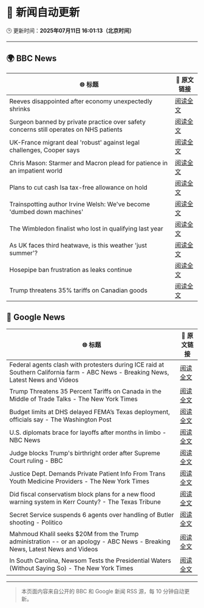 # 🧠 新闻自动更新

🕒 更新时间：**2025年07月11日 16:01:13（北京时间）**

---

## 🌍 BBC News

| 🌐 标题 | 🔗 原文链接 |
|--------|-------------|
| Reeves disappointed after economy unexpectedly shrinks | [阅读全文](https://www.bbc.com/news/articles/cq6mvem8neno) |
| Surgeon banned by private practice over safety concerns still operates on NHS patients | [阅读全文](https://www.bbc.com/news/articles/cev0n2r0d2yo) |
| UK-France migrant deal 'robust' against legal challenges, Cooper says | [阅读全文](https://www.bbc.com/news/articles/cx24d70gw41o) |
| Chris Mason: Starmer and Macron plead for patience in an impatient world | [阅读全文](https://www.bbc.com/news/articles/clynxqdr157o) |
| Plans to cut cash Isa tax-free allowance on hold | [阅读全文](https://www.bbc.com/news/articles/cqjq9yxkkrvo) |
| Trainspotting author Irvine Welsh: We've become 'dumbed down machines' | [阅读全文](https://www.bbc.com/news/articles/cgq7vzjwyvxo) |
| The Wimbledon finalist who lost in qualifying last year | [阅读全文](https://www.bbc.com/sport/tennis/articles/cwyrk91g912o) |
| As UK faces third heatwave, is this weather 'just summer'? | [阅读全文](https://www.bbc.com/weather/articles/cwyrw66jkkko) |
| Hosepipe ban frustration as leaks continue | [阅读全文](https://www.bbc.com/news/articles/cqx2y21p1xjo) |
| Trump threatens 35% tariffs on Canadian goods | [阅读全文](https://www.bbc.com/news/articles/cvg819n954mo) |

## 📰 Google News

| 🌐 标题 | 🔗 原文链接 |
|--------|-------------|
| Federal agents clash with protesters during ICE raid at Southern California farm - ABC News - Breaking News, Latest News and Videos | [阅读全文](https://news.google.com/rss/articles/CBMiqAFBVV95cUxPVFJxbG1wWjVrbEFwNzlteXlYUEJhMzlXOHNJQXFWczRoUVZfRW5aVllYWXQ3TmgzZE5SU3ctM0hQQU0yN0RNM2RqV0xYSkExeEkzTktkSEtHb3dTdTlyLWFGMzJtSnZvV0NhWVFsQUxzMFRoLWF0OHBjUGtUSEk0Sk5NLVlVbGdTbURLV01MeW5XZUNKOHJwdFhBMndkd2x3ZVZJV2d1dEPSAa4BQVVfeXFMUDZlcFBBRmtsME93akV0aW1jaWJzR3RVbmlXOWhuaFRuYlNWXzVBaDlLYXlKODVuTTF5U3Mtell4UVVTcnRpMjNkSnN0QVcwTkQ0elo5RVFuYThnc0xkOXBpLWRVV3ZrcEhDWjJHM3YtQ1JENmhMZG00XzVZN3Zuems3UUFSOWhZWk15eDNpQTExRjFmTDB4a3hqUGhCMTMyY3h0NXdWRmgwTFd0YUxB?oc=5) |
| Trump Threatens 35 Percent Tariffs on Canada in the Middle of Trade Talks - The New York Times | [阅读全文](https://news.google.com/rss/articles/CBMifEFVX3lxTFBvQURia3RyM183d0tGUmlmNVA1NTc0SGgtcmVCUVh4NDh2S1h0eW1sVFdIVHZTUlAtekNPYURwWDA2S1ZzY1ZGUDdhbER6bEhFWS13LXkwVDRQQV8waWZKYk5hU192X0ZqY1JaLWFTRkNvVHFxeng4Z2pUSzY?oc=5) |
| Budget limits at DHS delayed FEMA’s Texas deployment, officials say - The Washington Post | [阅读全文](https://news.google.com/rss/articles/CBMiogFBVV95cUxQSGFoMnRpTE52VzE5WG5JTGRqQlVvS3RJN3VaTmZ6OGc4SGRua19sZUZVdzV6WHZGelhSaVhtemJ1Z2hhX2lyV2tkMEFGb1JnT2JwZTBjSkZzeVJpVmxPR3BCMGpRN0Rzd2JFZUFiRjdIeUFDQ1Z6TkdKM2R2czhPWE5KbXNMTEl1bEFGTVVOWUtZRm1nWmx0M1ZvQlNDWVA5a3c?oc=5) |
| U.S. diplomats brace for layoffs after months in limbo - NBC News | [阅读全文](https://news.google.com/rss/articles/CBMipwFBVV95cUxOM3dtcDNtLTVoUUlYNXNtaWVNNjhzdXpzbkZDY1dwZ1cyQmxTQU0zV2d0UUp6Tl85V09JeXdEUVZKbzZLTGxvTGZaX2JPWjZyLWE5aEpITzBYSVpBSUR5V3A3M2YyYkY3RjJ2c0xGUS05dE4td2s5WU8tbmVSUmJDUWZJRTVHTXN4N3B2cU9Vc3k3RnNQTFlhLW5CaVdKUkszR01QNUFrSdIBVkFVX3lxTE5aYzJoNjBXZXc1aDI4ODRHeURaV3lDc1ZBb0pBQkE3Ny1wUWZuYmlVcVkyQ0RvVDJWck5Nd1AwTHM4WDRoWHVLQnJvUU5vRGN3Vm5GNXJB?oc=5) |
| Judge blocks Trump's birthright order after Supreme Court ruling - BBC | [阅读全文](https://news.google.com/rss/articles/CBMiWkFVX3lxTE1INHpSdUY5T3JSTHJPZ1YwVzdoeWZ0c3ViaXNLaUNHM0NWYmtmaE55RHRIS3dtbjM4NVkzclJRemwzc1prSEEwdzdhd1VXTVJkTjhuYnZfR3ZoQdIBX0FVX3lxTFAyNmUtV0FNQjFqT21vMS1iLUk3NktIZTF4MlRITW9nTjFpZ0lpV0xmVy1rVFZZbS1sUDBjV2xhTTBGN2JHS251YTdiX1pjYlUxdTJlSngtTzJVcVNDaU1J?oc=5) |
| Justice Dept. Demands Private Patient Info From Trans Youth Medicine Providers - The New York Times | [阅读全文](https://news.google.com/rss/articles/CBMikwFBVV95cUxPeUdrWkV5QkJoUVlpMW5jU0xJaDlJSjNLSEFyQnZTY1IwbENmS051ZmI1b0ZSRDF1ekp3dWlTZ19uNnJrNU1objhTcnozbGhmRzJ3MG9wbUZKOGRsdm1BRW9WcV9ONGNKOHp2dnJTTjBzMF9ZMncyTWFPUnVkaTdJY2VISjJwS1lqQTNSZjJUbnhMc0E?oc=5) |
| Did fiscal conservatism block plans for a new flood warning system in Kerr County? - The Texas Tribune | [阅读全文](https://news.google.com/rss/articles/CBMikwFBVV95cUxPejRTcmVPMmczclpJdFJqODFzNnF4U3RkMG1tQldPOUJWelBySWNwam9jMzNxWVhaMmNzeDMzVEgyRGU5U2FZQUNWb2pXakY5ZWRxdkdRR3N1SXYwS0pVQ3FOcWVlZnNISDhFZEg2YlFlaW5zWlJNcDEtRUdlMUtjNUVsMmE5YUYyRlBGd0ZFQllaMDg?oc=5) |
| Secret Service suspends 6 agents over handling of Butler shooting - Politico | [阅读全文](https://news.google.com/rss/articles/CBMinAFBVV95cUxNaGlPWVAzQUIxcWQ3R2JzQ2phbVpYOUVlb2dMdFhBS3FGNm1ZekpJSFBBVkFySjBiZW1uV2NSeWxPcGVBSHVsdnhEOHdkb2tPOXhiXzNnb21Qb1VZN1pkWGR0MU5xWWJ0TjRXSWh0SHItVUtEd0Nzb0NlazZTdVVMNDViN1NCUGtOVGxZQm9CN25HdS1pdnZHY2ZRaUY?oc=5) |
| Mahmoud Khalil seeks $20M from the Trump administration -- or an apology - ABC News - Breaking News, Latest News and Videos | [阅读全文](https://news.google.com/rss/articles/CBMinwFBVV95cUxOQ3JYSDl6M2RJdXVHRGt6Wlh5VEJHWkxGdExuNUVsdVlLTURLX2hqNjZUdURQSG5mYldYaTBkNk55Qm5pZUdvdFM5VnFWazh0VDYwNFlkZ3o2THQ3Tkc1bTd0NmZXT3RqSDlPZlZSX3RjcEZBdi1GZFJpWFc5MlNxRnctWnZqSVoxQ1dNTkppT3NvQUF5U0VtczdoRWlRWEHSAaQBQVVfeXFMTVlnMU9WZDNBZzFkUlNyX2RTMXo4SmdHMDVVd3NYZV9aLUxrUGlYeXQ3VkloU20xREpfZmRtRDlZc2NJc3BwU3FkNWJhUkpQM0JFRnZsRDc5R1BValFsaGZDVHVpU05GZnBSajg2eGc0WEQyNnlVc2dULXNxOVJ5V1ZLOGl1RTZvV3FZR2wwQjdKVWs4R2gtZnpSeFRaNEIxeXZiMXE?oc=5) |
| In South Carolina, Newsom Tests the Presidential Waters (Without Saying So) - The New York Times | [阅读全文](https://news.google.com/rss/articles/CBMijwFBVV95cUxNcmxqNWNSdmFVQkRkNFduQmN2NFFSbGstRVJXN0dhbkh4bzU0bnRodUwzeGFCelRxb2RtNUc1Tjh6Vno0MzlzUk5QUGFMMmpoV0RaMFllX1M2MGNvUHEwSksyYUUxNWhDbVViTmJOM05xeTg2UFBidGdRcGFIYXotcUh2Ny00ZzJ6UFBPV2I2WQ?oc=5) |

---
> 本页面内容来自公开的 BBC 和 Google 新闻 RSS 源，每 10 分钟自动更新。
